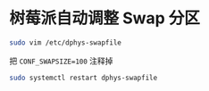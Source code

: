 # 树莓派自动调整 Swap 分区

```bash
sudo vim /etc/dphys-swapfile
```

把 `CONF_SWAPSIZE=100` 注释掉

```bash
sudo systemctl restart dphys-swapfile
```
